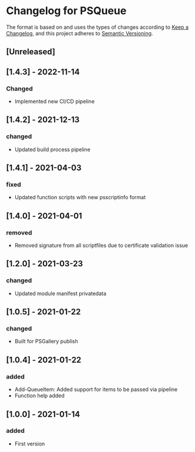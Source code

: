 # Changelog for PSQueue

The format is based on and uses the types of changes according to [Keep a Changelog](https://keepachangelog.com/en/1.0.0/),
and this project adheres to [Semantic Versioning](https://semver.org/spec/v2.0.0.html).

## [Unreleased]

## [1.4.3] - 2022-11-14

### Changed

- Implemented new CI/CD pipeline

## [1.4.2] - 2021-12-13

### changed

- Updated build process pipeline

## [1.4.1] - 2021-04-03

### fixed

- Updated function scripts with new psscriptinfo format

## [1.4.0] - 2021-04-01

### removed

- Removed signature from all scriptfiles due to certificate validation issue

## [1.2.0] - 2021-03-23

### changed

- Updated module manifest privatedata

## [1.0.5] - 2021-01-22

### changed

- Built for PSGallery publish

## [1.0.4] - 2021-01-22

### added

- Add-QueueItem: Added support for items to be passed via pipeline
- Function help added

## [1.0.0] - 2021-01-14

### added

- First version
